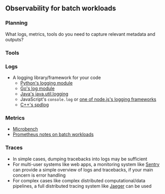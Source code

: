 ## Observability for batch workloads

### Planning

What logs, metrics, tools do you need to capture relevant metadata and outputs?

### Tools

### Logs

- A logging library/framework for your code
    - [Python's logging module](https://docs.python.org/3/library/logging.html)
    - [Go's log module](https://gobyexample.com/logging)
    - [Java's java.util.logging](https://blog.sentry.io/a-guide-to-logging-and-debugging-in-java/)
    - JavaScript's `console.log` or [one of node.js's logging frameworks](https://engineering.deptagency.com/in-praise-of-logging-a-node-js-javascript-logging-guide)
    - [C++'s spdlog](https://github.com/gabime/spdlog)

### Metrics

- [Microbench](https://github.com/alubbock/microbench)
- [Prometheus notes on batch workloads](https://prometheus.io/docs/practices/instrumentation/#batch-jobs)

### Traces

- In simple cases, dumping tracebacks into logs may be sufficient
- For multi-user systems like web apps, a monitoring system like [Sentry](https://sentry.io/welcome/) can provide a simple overview of logs and tracebacks, if your main concern is error handling
- For complex cases like complex distributed computational/data pipelines, a full distributed tracing system like [Jaeger](https://www.jaegertracing.io/) can be used
